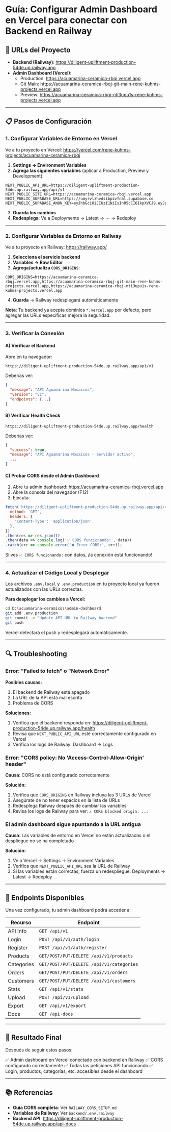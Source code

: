 # Guía: Configurar Admin Dashboard en Vercel para conectar con Backend en Railway

## 🎯 URLs del Proyecto

- **Backend (Railway)**: https://diligent-upliftment-production-54de.up.railway.app
- **Admin Dashboard (Vercel)**:
  - Production: https://acuamarina-ceramica-rbqj.vercel.app
  - Git Main: https://acuamarina-ceramica-rbqj-git-main-rene-kuhms-projects.vercel.app
  - Preview: https://acuamarina-ceramica-rbqj-nti3upu1s-rene-kuhms-projects.vercel.app

---

## 📋 Pasos de Configuración

### 1. Configurar Variables de Entorno en Vercel

Ve a tu proyecto en Vercel: https://vercel.com/rene-kuhms-projects/acuamarina-ceramica-rbqj

1. **Settings → Environment Variables**
2. **Agrega las siguientes variables** (aplicar a Production, Preview y Development):

```env
NEXT_PUBLIC_API_URL=https://diligent-upliftment-production-54de.up.railway.app/api/v1
NEXT_PUBLIC_SITE_URL=https://acuamarina-ceramica-rbqj.vercel.app
NEXT_PUBLIC_SUPABASE_URL=https://umyrvlzhvdsibpzvfnal.supabase.co
NEXT_PUBLIC_SUPABASE_ANON_KEY=eyJhbGciOiJIUzI1NiIsInR5cCI6IkpXVCJ9.eyJpc3MiOiJzdXBhYmFzZSIsInJlZiI6InVteXJ2bHpodmRzaWJwenZmbmFsIiwicm9sZSI6ImFub24iLCJpYXQiOjE3NjAyOTUwMzIsImV4cCI6MjA3NTg3MTAzMn0.2BbeYqIrwlN3kp0lU_XULYkfMAFZb3HTlxYUnAT6mIw
```

3. **Guarda los cambios**
4. **Redesplega**: Ve a Deployments → Latest → ⋯ → Redeploy

---

### 2. Configurar Variables de Entorno en Railway

Ve a tu proyecto en Railway: https://railway.app/

1. **Selecciona el servicio backend**
2. **Variables → Raw Editor**
3. **Agrega/actualiza `CORS_ORIGINS`**:

```env
CORS_ORIGINS=https://acuamarina-ceramica-rbqj.vercel.app,https://acuamarina-ceramica-rbqj-git-main-rene-kuhms-projects.vercel.app,https://acuamarina-ceramica-rbqj-nti3upu1s-rene-kuhms-projects.vercel.app
```

4. **Guarda** → Railway redesplegará automáticamente

**Nota**: Tu backend ya acepta dominios `*.vercel.app` por defecto, pero agregar las URLs específicas mejora la seguridad.

---

### 3. Verificar la Conexión

#### A) Verificar el Backend

Abre en tu navegador:
```
https://diligent-upliftment-production-54de.up.railway.app/api/v1
```

Deberías ver:
```json
{
  "message": "API Aguamarina Mosaicos",
  "version": "v1",
  "endpoints": {...}
}
```

#### B) Verificar Health Check

```
https://diligent-upliftment-production-54de.up.railway.app/health
```

Deberías ver:
```json
{
  "success": true,
  "message": "API Aguamarina Mosaicos - Servidor activo",
  ...
}
```

#### C) Probar CORS desde el Admin Dashboard

1. Abre tu admin dashboard: https://acuamarina-ceramica-rbqj.vercel.app
2. Abre la consola del navegador (F12)
3. Ejecuta:

```javascript
fetch('https://diligent-upliftment-production-54de.up.railway.app/api/v1/health', {
  method: 'GET',
  headers: {
    'Content-Type': 'application/json',
  },
})
.then(res => res.json())
.then(data => console.log('✅ CORS funcionando:', data))
.catch(err => console.error('❌ Error CORS:', err));
```

Si ves `✅ CORS funcionando:` con datos, ¡la conexión está funcionando!

---

### 4. Actualizar el Código Local y Desplegar

Los archivos `.env.local` y `.env.production` en tu proyecto local ya fueron actualizados con las URLs correctas.

**Para desplegar los cambios a Vercel:**

```bash
cd D:\acuamarina-ceramicos\admin-dashboard
git add .env.production
git commit -m "Update API URL to Railway backend"
git push
```

Vercel detectará el push y redesplegará automáticamente.

---

## 🔍 Troubleshooting

### Error: "Failed to fetch" o "Network Error"

**Posibles causas:**
1. El backend de Railway está apagado
2. La URL de la API está mal escrita
3. Problema de CORS

**Soluciones:**
1. Verifica que el backend responda en: https://diligent-upliftment-production-54de.up.railway.app/health
2. Revisa que `NEXT_PUBLIC_API_URL` esté correctamente configurado en Vercel
3. Verifica los logs de Railway: Dashboard → Logs

### Error: "CORS policy: No 'Access-Control-Allow-Origin' header"

**Causa**: CORS no está configurado correctamente

**Solución:**
1. Verifica que `CORS_ORIGINS` en Railway incluya las 3 URLs de Vercel
2. Asegúrate de no tener espacios en la lista de URLs
3. Redesplega Railway después de cambiar las variables
4. Revisa los logs de Railway para ver: `⚠️ CORS blocked origin: ...`

### El admin dashboard sigue apuntando a la URL antigua

**Causa**: Las variables de entorno en Vercel no están actualizadas o el despliegue no se ha completado

**Solución:**
1. Ve a Vercel → Settings → Environment Variables
2. Verifica que `NEXT_PUBLIC_API_URL` sea la URL de Railway
3. Si las variables están correctas, fuerza un redespliegue: Deployments → Latest → Redeploy

---

## 📝 Endpoints Disponibles

Una vez configurado, tu admin dashboard podrá acceder a:

| Recurso | Endpoint |
|---------|----------|
| API Info | `GET /api/v1` |
| Login | `POST /api/v1/auth/login` |
| Register | `POST /api/v1/auth/register` |
| Products | `GET/POST/PUT/DELETE /api/v1/products` |
| Categories | `GET/POST/PUT/DELETE /api/v1/categories` |
| Orders | `GET/POST/PUT/DELETE /api/v1/orders` |
| Customers | `GET/POST/PUT/DELETE /api/v1/customers` |
| Stats | `GET /api/v1/stats` |
| Upload | `POST /api/v1/upload` |
| Export | `GET /api/v1/export` |
| Docs | `GET /api-docs` |

---

## 🚀 Resultado Final

Después de seguir estos pasos:

✅ Admin dashboard en Vercel conectado con backend en Railway
✅ CORS configurado correctamente
✅ Todas las peticiones API funcionando
✅ Login, productos, categorías, etc. accesibles desde el dashboard

---

## 📚 Referencias

- **Guía CORS completa**: Ver `RAILWAY_CORS_SETUP.md`
- **Variables de Railway**: Ver `backend/.env.railway`
- **Backend API**: https://diligent-upliftment-production-54de.up.railway.app/api-docs
